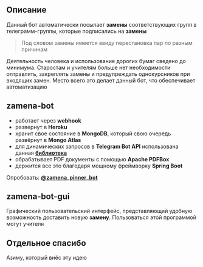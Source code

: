 ## Описание

Данный бот автоматически посылает **замены**  соответствующих групп в телеграмм-группы, которые подписались на **замены**

> Под словом замены имеется ввиду перестановка пар по разным причинам

Деятельность человека и использование дорогих бумаг сведено до минимума. Старостам и учителям больше нет необходимости отправлять, закреплять замены и предупреждать однокурсников при входящих замен. Место всего это делает данный бот, что обеспечивает автоматизацию

## zamena-bot
- работает через **webhook** 
- развернут в **Heroku**
- хранит свое состояние в **MongoDB**, который свою очередь развёрнут в **Mongo Atlas**
- для динамических запросов в **Telegram Bot API** использована данная [**библиотека**](https://github.com/rubenlagus/TelegramBots)
- обрабатывает PDF документы с помощью **Apache PDFBox** 
- держится все это благодаря мощному фреймворку **Spring Boot**

Опробовать: [**@zamena_pinner_bot**](https://t.me/zamena_pinner_bot)

## zamena-bot-gui
Графический пользовательский интерфейс, представляющий удобную 
возможность доставить новую **замену**. Пользоваться этой программой могут учителя


## Отдельное спасибо
Азиму, который внёс эту идею

